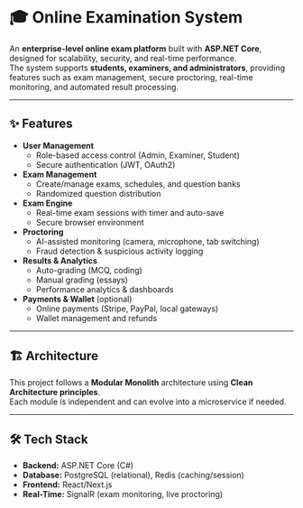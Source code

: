 # 🎓 Online Examination System

An **enterprise-level online exam platform** built with **ASP.NET Core**, designed for scalability, security, and real-time performance.  
The system supports **students, examiners, and administrators**, providing features such as exam management, secure proctoring, real-time monitoring, and automated result processing.

---

## ✨ Features
- **User Management**
  - Role-based access control (Admin, Examiner, Student)
  - Secure authentication (JWT, OAuth2)
- **Exam Management**
  - Create/manage exams, schedules, and question banks
  - Randomized question distribution
- **Exam Engine**
  - Real-time exam sessions with timer and auto-save
  - Secure browser environment
- **Proctoring**
  - AI-assisted monitoring (camera, microphone, tab switching)
  - Fraud detection & suspicious activity logging
- **Results & Analytics**
  - Auto-grading (MCQ, coding)
  - Manual grading (essays)
  - Performance analytics & dashboards
- **Payments & Wallet** (optional)
  - Online payments (Stripe, PayPal, local gateways)
  - Wallet management and refunds

---

## 🏗️ Architecture

This project follows a **Modular Monolith** architecture using **Clean Architecture principles**.  
Each module is independent and can evolve into a microservice if needed.


---

## 🛠️ Tech Stack

- **Backend:** ASP.NET Core (C#)
- **Database:** PostgreSQL (relational), Redis (caching/session)
- **Frontend:** React/Next.js
- **Real-Time:** SignalR (exam monitoring, live proctoring)
